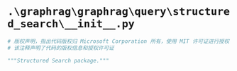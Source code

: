 # `.\graphrag\graphrag\query\structured_search\__init__.py`

```py
# 版权声明，指出代码版权归 Microsoft Corporation 所有，使用 MIT 许可证进行授权
# 该注释声明了代码的版权信息和授权许可证

"""Structured Search package."""
```